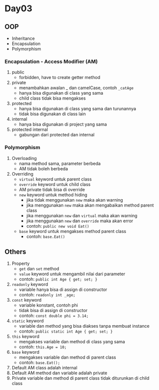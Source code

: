 # Day03

## OOP
- Inheritance
- Encapsulation
- Polymorphism

### Encapsulation - Access Modifier (AM)
1. public
    - forbidden, have to create getter method
2. private
    - menambahkan awalan _ dan camelCase, contoh `_catAge`
    - hanya bisa digunakan di class yang sama
    - child class tidak bisa mengakses
3. protected
    - hanya bisa digunakan di class yang sama dan turunannya
    - tidak bisa digunakan di class lain
4. internal
    - hanya bisa digunakan di project yang sama    
5. protected internal
    - gabungan dari protected dan internal

### Polymorphism
1. Overloading
    - nama method sama, parameter berbeda
    - AM tidak boleh berbeda
2. Overriding
    - `virtual` keyword untuk parent class
    - `override` keyword untuk child class
    - AM private tidak bisa di override
    - `new` keyword untuk method hiding
        - jika tidak menggunakan `new` maka akan warning
        - jika menggunakan `new` maka akan mengabaikan method parent class
        - jika menggunakan `new` dan `virtual` maka akan warning
        - jika menggunakan `new` dan `override` maka akan error
        - contoh: `public new void Eat()`
    - `base` keyword untuk mengakses method parent class
        - contoh: `base.Eat()`


## Others
1. Property
    - `get` dan `set` method
    - `value` keyword untuk mengambil nilai dari parameter
    - contoh: `public int Age { get; set; }`
1. `readonly` keyword
    - variable hanya bisa di assign di constructor
    - contoh: `readonly int _age;`
1. `const` keyword
    - variable konstant, contoh phi
    - tidak bisa di assign di constructor
    - contoh: `const double phi = 3.14;`
1. `static` keyword
    - variable dan method yang bisa diakses tanpa membuat instance
    - contoh: `public static int Age { get; set; }`
1. `this` keyword
    - mengakses variable dan method di class yang sama
    - contoh: `this.Age = 10;`
1. `base` keyword
    - mengakses variable dan method di parent class
    - contoh: `base.Eat();`
1. Default AM class adalah internal
1. Default AM method dan variable adalah private 
1. Private variable dan method di parent class tidak diturunkan di child class
